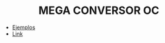 <h1 align="center"> MEGA CONVERSOR OC </h1>

- [Ejemplos](/Documentos/Ejemplos.md)
- [Link](https://fabian-martinez1.github.io/Mega-Conversor-OC/)
